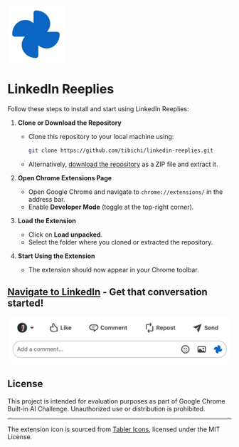 ![LinkedIn Reeplies Logo](images/icon128.png)

# LinkedIn Reeplies

Follow these steps to install and start using LinkedIn Reeplies:

1. **Clone or Download the Repository**
   - Clone this repository to your local machine using:
     ```bash
     git clone https://github.com/tibichi/linkedin-reeplies.git
     ```
   - Alternatively, [download the repository](https://github.com/tibichi/linkedin-reeplies/archive/refs/heads/main.zip) as a ZIP file and extract it.

2. **Open Chrome Extensions Page**
   - Open Google Chrome and navigate to `chrome://extensions/` in the address bar.
   - Enable **Developer Mode** (toggle at the top-right corner).

3. **Load the Extension**
   - Click on **Load unpacked**.
   - Select the folder where you cloned or extracted the repository.

4. **Start Using the Extension**
   - The extension should now appear in your Chrome toolbar.

## [Navigate to LinkedIn](https://www.linkedin.com/) - Get that conversation started!

![LinkedIn Reeplies](images/linkedin.png)

## License

This project is intended for evaluation purposes as part of Google Chrome Built-in AI Challenge. Unauthorized use or distribution is prohibited.

---

The extension icon is sourced from [Tabler Icons](https://tabler.io/icons), licensed under the MIT License.

